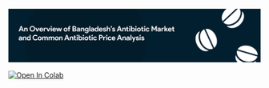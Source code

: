 ![An overview of Bangladesh's antibiotic drug market and common antibiotic price analysis](readme_glossaries/banner.png)

<a target="_blank" href="https://colab.research.google.com/github/HasnatHridoy/BD-antibiotic-drug-market-analysis/blob/main/scraper_files/notebook/Antibiotic_price_scraping_notebook.ipynb">
  <img src="https://colab.research.google.com/assets/colab-badge.svg" alt="Open In Colab"/>
</a>
